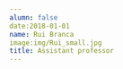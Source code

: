 ```yaml
---
alumn: false
date:2018-01-01
name: Rui Branca
image:img/Rui_small.jpg
title: Assistant professor
---
```


